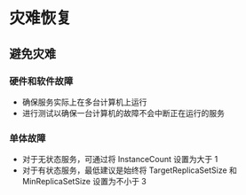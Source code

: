 # 灾难恢复

## 避免灾难
### 硬件和软件故障
* 确保服务实际上在多台计算机上运行
* 进行测试以确保一台计算机的故障不会中断正在运行的服务

### 单体故障
* 对于无状态服务，可通过将 InstanceCount 设置为大于 1
* 对于有状态服务，最低建议是始终将 TargetReplicaSetSize 和 MinReplicaSetSize 设置为不小于 3